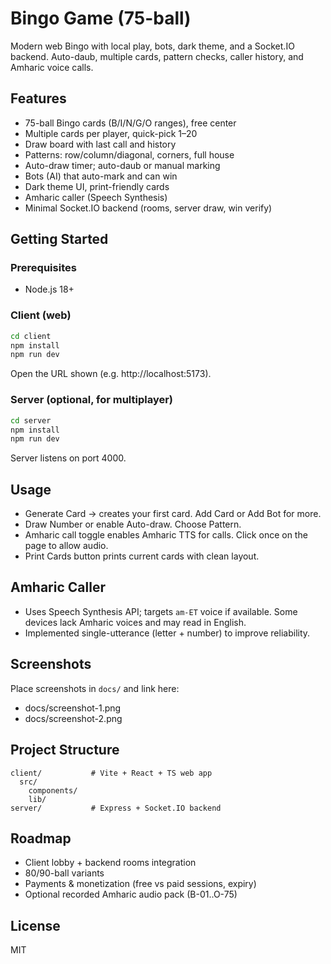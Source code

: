 # Bingo Game (75-ball)

Modern web Bingo with local play, bots, dark theme, and a Socket.IO backend. Auto-daub, multiple cards, pattern checks, caller history, and Amharic voice calls.

## Features
- 75-ball Bingo cards (B/I/N/G/O ranges), free center
- Multiple cards per player, quick-pick 1–20
- Draw board with last call and history
- Patterns: row/column/diagonal, corners, full house
- Auto-draw timer; auto-daub or manual marking
- Bots (AI) that auto-mark and can win
- Dark theme UI, print-friendly cards
- Amharic caller (Speech Synthesis)
- Minimal Socket.IO backend (rooms, server draw, win verify)

## Getting Started

### Prerequisites
- Node.js 18+

### Client (web)
```bash
cd client
npm install
npm run dev
```
Open the URL shown (e.g. http://localhost:5173).

### Server (optional, for multiplayer)
```bash
cd server
npm install
npm run dev
```
Server listens on port 4000.

## Usage
- Generate Card → creates your first card. Add Card or Add Bot for more.
- Draw Number or enable Auto-draw. Choose Pattern.
- Amharic call toggle enables Amharic TTS for calls. Click once on the page to allow audio.
- Print Cards button prints current cards with clean layout.

## Amharic Caller
- Uses Speech Synthesis API; targets `am-ET` voice if available. Some devices lack Amharic voices and may read in English.
- Implemented single-utterance (letter + number) to improve reliability.

## Screenshots
Place screenshots in `docs/` and link here:
- docs/screenshot-1.png
- docs/screenshot-2.png

## Project Structure
```
client/           # Vite + React + TS web app
  src/
    components/
    lib/
server/           # Express + Socket.IO backend
```

## Roadmap
- Client lobby + backend rooms integration
- 80/90-ball variants
- Payments & monetization (free vs paid sessions, expiry)
- Optional recorded Amharic audio pack (B-01..O-75)

## License
MIT